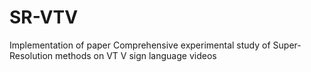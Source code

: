 # SR-VTV
 Implementation of paper Comprehensive experimental study of Super-Resolution methods on VT V sign language videos
